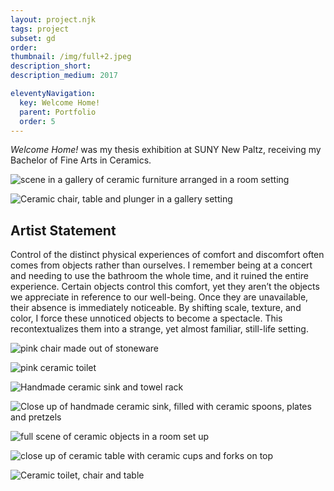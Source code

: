 ```yaml
---
layout: project.njk
tags: project
subset: gd
order:
thumbnail: /img/full+2.jpeg
description_short:
description_medium: 2017

eleventyNavigation:
  key: Welcome Home!
  parent: Portfolio
  order: 5
---
```



_Welcome Home!_ was my thesis exhibition at SUNY New Paltz, receiving my Bachelor of Fine Arts in Ceramics. 

![scene in a gallery of ceramic furniture arranged in a room setting](/img/welcome-home/full.jpeg)

![Ceramic chair, table and plunger in a gallery setting](/img/welcome-home/chair+table+plunger.jpeg)

## Artist Statement

Control of the distinct physical experiences of comfort and discomfort often comes from objects rather than ourselves. I remember being at a concert and needing to use the bathroom the whole time, and it ruined the entire experience. Certain objects control this comfort, yet they aren’t the objects we appreciate in reference to our well-being. Once they are unavailable, their absence is immediately noticeable. By shifting scale, texture, and color, I force these unnoticed objects to become a spectacle. This recontextualizes them into a strange, yet almost familiar, still-life setting. 

![pink chair made out of stoneware](/img/welcome-home/Helling_3.jpeg)

![pink ceramic toilet](/img/welcome-home/Helling_1.jpeg)

![Handmade ceramic sink and towel rack](/img/welcome-home/sink+and+towel+rack.jpeg)

![Close up of handmade ceramic sink, filled with ceramic spoons, plates and pretzels](/img/welcome-home/close+up+sink.jpeg)

![full scene of ceramic objects in a room set up](/img/welcome-home/full+3.jpeg)

![close up of ceramic table with ceramic cups and forks on top](/img/welcome-home/table+close+up+cup.jpeg)

![Ceramic toilet, chair and table](/img/welcome-home/toilet+chaIR+TABLE.jpeg)
